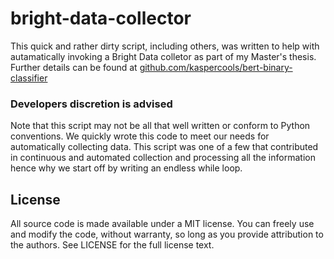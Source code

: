 # bright-data-collector

This quick and rather dirty script, including others, was written to help with autamatically invoking a Bright Data colletor as part of my Master's thesis. Further details can be found at [github.com/kaspercools/bert-binary-classifier](https://github.com/kaspercools/bert-binary-classifier)

### Developers discretion is advised
Note that this script may not be all that well written or conform to Python conventions. We quickly wrote this code to meet our needs for automatically collecting data. This script was one of a few that contributed in continuous and automated collection and processing all the information hence why we start off by writing an endless while loop.

## License

All source code is made available under a MIT license. You can freely use and modify the code, without warranty, so long as you provide attribution to the authors. See LICENSE for the full license text.
